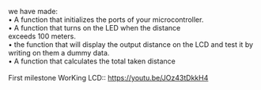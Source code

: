 
we have made:<br>
•  A function that initializes the ports of your microcontroller.<br>
•  A function that turns on the LED when the distance<br>
exceeds 100 meters.<br>
•  the function that will display the output distance on the LCD and test it by writing on them a dummy data.<br>
•  A function that calculates the total taken distance<br>
<br>
First milestone WorKing LCD:: https://youtu.be/JOz43tDkkH4
